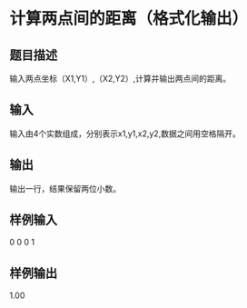  # 计算两点间的距离（格式化输出）  
  
 ## 题目描述  
 输入两点坐标（X1,Y1）,（X2,Y2）,计算并输出两点间的距离。  
   
 ## 输入  
 输入由4个实数组成，分别表示x1,y1,x2,y2,数据之间用空格隔开。  
   
 ## 输出  
 输出一行，结果保留两位小数。  
   
 ## 样例输入  
 0 0 0 1  
 ## 样例输出  
 1.00  
   
  
